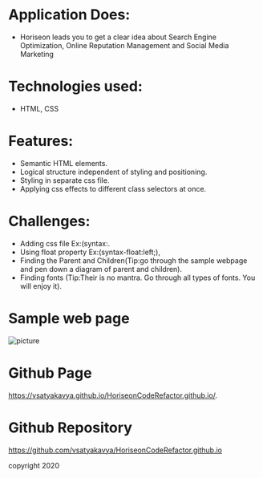 
# Application Does:
* Horiseon leads you to get a clear idea about Search Engine Optimization, Online Reputation Management and Social Media Marketing

# Technologies used:
* HTML, CSS

# Features:
* Semantic HTML elements.
* Logical structure independent of styling and positioning.
* Styling in separate css file.
* Applying css effects to different class selectors at once.

# Challenges:
* Adding css file   Ex:(syntax:<link rel="stylesheet" href="css file path.css">.
* Using float property  Ex:(syntax-float:left;),
* Finding the Parent and Children(Tip:go through the sample webpage and pen down a diagram of parent and children).
* Finding fonts (Tip:Their is no mantra. Go through all types of fonts. You will enjoy it).

# Sample web page

![picture](horiseon.png)

# Github Page 
 https://vsatyakavya.github.io/HoriseonCodeRefactor.github.io/.

# Github Repository
https://github.com/vsatyakavya/HoriseonCodeRefactor.github.io



copyright 2020

